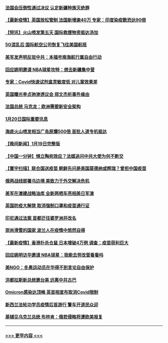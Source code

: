 #### [法国会压倒性通过决议 认定新疆种族灭绝罪](../pages/prog202/a103326181.md?t=01210500) 
#### [【最新疫情】英国放松管制 法国新增逾40万 专家：印度染疫数恐达90倍](../pages/prog202/a103326120.md?t=01210500) 
#### [【短讯】火山喷发第五天 国际救援物资抵达汤加](../pages/prog202/a103326094.md?t=01210500) 
#### [5G混乱后 国际航空公司恢复飞往美国航班](../pages/prog202/a103326020.md?t=01210500) 
#### [美军发声明反驳中共：本福号南海航行属自由行动](../pages/prog202/a103326064.md?t=01210500) 
#### [回应姚明邀请 NBA球星坎特：想去新疆集中营](../pages/prog202/a103326051.md?t=01210500) 
#### [专家：Covid快速试剂盒灵敏度低 对儿童效果差](../pages/prog202/a103325929.md?t=01210500) 
#### [英国曝光李贞驹渗透议会 郑文杰析事件缘由](../pages/prog202/a103325891.md?t=01210500) 
#### [法国总统 马克龙：欧洲需要新安全架构](../pages/prog202/a103325887.md?t=01210500) 
#### [1月20日国际重要讯息](../pages/prog202/a103325885.md?t=01210500) 
#### [海底火山喷发相当广岛原爆500倍 首批人道专机抵达](../pages/prog202/a103325781.md?t=01210500) 
#### [【晚间新闻】1月19日完整版](../pages/prog202/a103325643.md?t=01210500) 
#### [【中国一分钟】惧立陶宛效应？法媒追问中共大使为何不断交](../pages/prog202/a103325451.md?t=01210500) 
#### [【寰宇扫描】联合国送疫苗 朝鲜先问是美国莫德纳或辉瑞？曾拒中国疫苗](../pages/prog202/a103324405.md?t=01210500) 
#### [俄两战线部署乌边境 美致力于外交解决危机](../pages/prog202/a103325502.md?t=01210500) 
#### [美军在澳建战略油库 全新两栖车亮相美日军演](../pages/prog202/a103325479.md?t=01210500) 
#### [英国防疫大解禁 取消强制口罩和疫苗通行证](../pages/prog202/a103325427.md?t=01210500) 
#### [印尼通过法案 首都迁往婆罗洲并改名](../pages/prog202/a103325374.md?t=01210500) 
#### [崇尚滑雪的国家 波兰人在疫情中悠然自得](../pages/prog202/a103325384.md?t=01210500) 
#### [【最新疫情】香港扑杀仓鼠 日本增破4万例 调查：疫苗获利巨大](../pages/prog202/a103325198.md?t=01210500) 
#### [回应姚明访华邀请 NBA球星：我能去劳改营看看吗](../pages/prog202/a103325408.md?t=01210500) 
#### [美NGO：冬奥运动员在华得不到言论自由保护](../pages/prog202/a103325229.md?t=01210500) 
#### [洪都拉斯新总统邀台美 远离中共古巴](../pages/prog202/a103325140.md?t=01210500) 
#### [Omicron感染达顶峰 英首相宣布取消Covid限制](../pages/prog202/a103325056.md?t=01210500) 
#### [新西兰法轮功学员疫情后首游行 警车开道民众迎](../pages/prog202/a103325075.md?t=01210500) 
#### [基辅见乌克兰总统 布林肯：俄若侵略将遭欧美报复](../pages/prog202/a103325092.md?t=01210500) 

----
#### [ >>> 更早内容 <<< ](../indexes/prog202-earlier.md)
